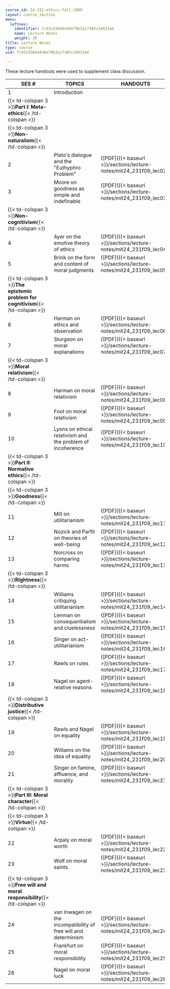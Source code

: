 ```yaml
---
course_id: 24-231-ethics-fall-2009
layout: course_section
menu:
  leftnav:
    identifier: 7c93cd304d430e79b3a17385c34033a6
    name: Lecture Notes
    weight: 30
title: Lecture Notes
type: course
uid: 7c93cd304d430e79b3a17385c34033a6

---
```


These lecture handouts were used to supplement class discussion.

| SES # | TOPICS | HANDOUTS |
| --- | --- | --- |
| 1 | Introduction | &nbsp; |
| {{< td-colspan 3 >}}**Part I: Meta-ethics**{{< /td-colspan >}} |||
| {{< td-colspan 3 >}}**Non-naturalism**{{< /td-colspan >}} |||
| 2 | Plato's dialogue and the "Euthyphro Problem" | ([PDF]({{< baseurl >}}/sections/lecture-notes/mit24_231f09_lec02)) |
| 3 | Moore on goodness as simple and indefinable | ([PDF]({{< baseurl >}}/sections/lecture-notes/mit24_231f09_lec03)) |
| {{< td-colspan 3 >}}**Non-cognitivism**{{< /td-colspan >}} |||
| 4 | Ayer on the emotive theory of ethics | ([PDF]({{< baseurl >}}/sections/lecture-notes/mit24_231f09_lec04)) |
| 5 | Brink on the form and content of moral judgments | ([PDF]({{< baseurl >}}/sections/lecture-notes/mit24_231f09_lec05)) |
| {{< td-colspan 3 >}}**The epistemic problem for cognitivism**{{< /td-colspan >}} |||
| 6 | Harman on ethics and observation | ([PDF]({{< baseurl >}}/sections/lecture-notes/mit24_231f09_lec06)) |
| 7 | Sturgeon on moral explanations | ([PDF]({{< baseurl >}}/sections/lecture-notes/mit24_231f09_lec07)) |
| {{< td-colspan 3 >}}**Moral relativism**{{< /td-colspan >}} |||
| 8 | Harman on moral relativism | ([PDF]({{< baseurl >}}/sections/lecture-notes/mit24_231f09_lec08)) |
| 9 | Foot on moral relativism | ([PDF]({{< baseurl >}}/sections/lecture-notes/mit24_231f09_lec09)) |
| 10 | Lyons on ethical relativism and the problem of incoherence | ([PDF]({{< baseurl >}}/sections/lecture-notes/mit24_231f09_lec10)) |
| {{< td-colspan 3 >}}**Part II: Normative ethics**{{< /td-colspan >}} |||
| {{< td-colspan 3 >}}**Goodness**{{< /td-colspan >}} |||
| 11 | Mill on utilitarianism | ([PDF]({{< baseurl >}}/sections/lecture-notes/mit24_231f09_lec11)) |
| 12 | Nozick and Parfit on theories of well-being | ([PDF]({{< baseurl >}}/sections/lecture-notes/mit24_231f09_lec12)) |
| 13 | Norcross on comparing harms | ([PDF]({{< baseurl >}}/sections/lecture-notes/mit24_231f09_lec13)) |
| {{< td-colspan 3 >}}**Rightness**{{< /td-colspan >}} |||
| 14 | Williams critiquing utilitarianism | ([PDF]({{< baseurl >}}/sections/lecture-notes/mit24_231f09_lec14)) |
| 15 | Lenman on consequentialism and cluelessness | ([PDF]({{< baseurl >}}/sections/lecture-notes/mit24_231f09_lec15)) |
| 16 | Singer on act-utilitarianism | ([PDF]({{< baseurl >}}/sections/lecture-notes/mit24_231f09_lec16)) |
| 17 | Rawls on rules | ([PDF]({{< baseurl >}}/sections/lecture-notes/mit24_231f09_lec17)) |
| 18 | Nagel on agent-relative reasons | ([PDF]({{< baseurl >}}/sections/lecture-notes/mit24_231f09_lec18)) |
| {{< td-colspan 3 >}}**Distributive justice**{{< /td-colspan >}} |||
| 19 | Rawls and Nagel on equality | ([PDF]({{< baseurl >}}/sections/lecture-notes/mit24_231f09_lec19)) |
| 20 | Williams on the idea of equality | ([PDF]({{< baseurl >}}/sections/lecture-notes/mit24_231f09_lec20)) |
| 21 | Singer on famine, affluence, and morality | ([PDF]({{< baseurl >}}/sections/lecture-notes/mit24_231f09_lec21)) |
| {{< td-colspan 3 >}}**Part III: Moral character**{{< /td-colspan >}} |||
| {{< td-colspan 3 >}}**Virtue**{{< /td-colspan >}} |||
| 22 | Arpaly on moral worth | ([PDF]({{< baseurl >}}/sections/lecture-notes/mit24_231f09_lec22)) |
| 23 | Wolf on moral saints | ([PDF]({{< baseurl >}}/sections/lecture-notes/mit24_231f09_lec23)) |
| {{< td-colspan 3 >}}**Free will and moral responsibility**{{< /td-colspan >}} |||
| 24 | van Inwagen on the incompatibility of free will and determinism | ([PDF]({{< baseurl >}}/sections/lecture-notes/mit24_231f09_lec24)) |
| 25 | Frankfurt on moral responsibility | ([PDF]({{< baseurl >}}/sections/lecture-notes/mit24_231f09_lec25)) |
| 26 | Nagel on moral luck | ([PDF]({{< baseurl >}}/sections/lecture-notes/mit24_231f09_lec26))